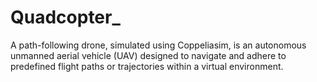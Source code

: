 # Quadcopter_
A path-following drone, simulated using Coppeliasim, is an autonomous unmanned aerial vehicle (UAV) designed to navigate and adhere to predefined flight paths or trajectories within a virtual environment.
